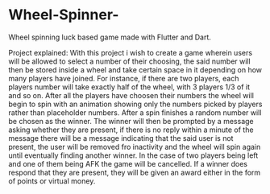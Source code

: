 # Wheel-Spinner-

Wheel spinning luck based game made with Flutter and Dart.

Project explained: With this project i wish to create a game wherein users will be allowed to select a number of their choosing, the said number will then be stored inside a wheel and take certain space in it depending on how many players have joined. For instance, if there are two players, each players number will take exactly half of the wheel, with 3 players 1/3 of it and so on. After all the players have choosen their numbers the wheel will begin to spin with an animation showing only the numbers picked by players rather than placeholder numbers. After a spin finishes a random number will be chosen as the winner. The winner will then be prompted by a message asking whether they are present, if there is no reply within a minute of the message there will be a message indicating that the said user is not present, the user will be removed fro inactivity and the wheel will spin again until eventually finding another winner. In the case of two players being left and one of them being AFK the game will be cancelled. If a winner does respond that they are present, they will be given an award either in the form of points or virtual money.
